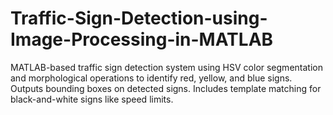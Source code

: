 # Traffic-Sign-Detection-using-Image-Processing-in-MATLAB
MATLAB-based traffic sign detection system using HSV color segmentation and morphological operations to identify red, yellow, and blue signs. Outputs bounding boxes on detected signs. Includes template matching for black-and-white signs like speed limits.
